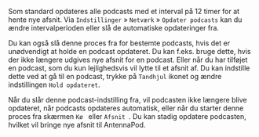 Som standard opdateres alle podcasts med et interval på 12 timer for at hente nye afsnit. Via `Indstillinger` » `Netværk` » `Opdater podcasts` kan du ændre intervalperioden eller slå de automatiske opdateringer fra.

Du kan også slå denne proces fra for bestemte podcasts, hvis det er unødvendigt at holde en podcast opdateret. Du kan f.eks. bruge dette, hvis der ikke længere udgives nye afsnit for en podcast. Eller når du har tilføjet en podcast, som du kun lejlighedsvis vil lytte til et afsnit af. Du kan indstille dette ved at gå til en podcast, trykke på `Tandhjul` ikonet og ændre indstillingen `Hold opdateret`.

Når du slår denne podcast-indstilling fra, vil podcasten ikke længere blive opdateret, når podcasts opdateres automatisk, eller når du starter denne proces fra skærmen `Kø ` eller `Afsnit `. Du kan stadig opdatere podcasten, hvilket vil bringe nye afsnit til AntennaPod.
